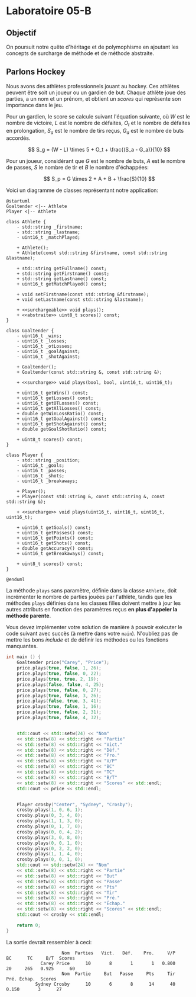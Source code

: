 # Laboratoire 05-B

## Objectif

On poursuit notre quête d'héritage et de polymophisme en ajoutant les concepts de surcharge de méthode et de méthode abstraite.

## Parlons Hockey

Nous avons des athlètes professionnels jouant au hockey. Ces athlètes peuvent être soit un joueur ou un gardien de but. Chaque athlète joue des parties, a un nom et un prénom, et obtient un *scores* qui représente son importance dans le jeu.

Pour un gardien, le score se calcule suivant l'équation suivante, où $W$ est le nombre de victoire, $L$ est le nombre de défaites, $O_t$ et le nombre de défaites en prolongation, $S_a$ est le nombre de tirs reçus, $G_a$ est le nombre de buts accordés.

$$
S_g = (W - L) \times 5 + O_t + \frac{(S_a - G_a)}{10}
$$

Pour un joueur, considérant que $G$ est le nombre de buts, $A$ est le nombre de passes, $S$ le nombre de tir et $B$ le nombre d'échappées:

$$
S_p = G \times 2 + A + B + \frac{S}{10}
$$

Voici un diagramme de classes représentant notre application:

```plantuml
@startuml
Goaltender <|-- Athlete
Player <|-- Athlete

class Athlete {
    - std::string _firstname;
    - std::string _lastname;
    - uint16_t _matchPlayed;

    + Athlete();
    + Athlete(const std::string &firstname, const std::string &lastname);

    + std::string getFullname() const;
    + std::string getFirstname() const;
    + std::string getLastname() const;
    + uint16_t getMatchPlayed() const;

    + void setFirstname(const std::string &firstname);
    + void setLastname(const std::string &lastname);

    + <<surchargeable>> void plays();
    + <<abstraite>> uint8_t scores() const;
}

class Goaltender {
    - uint16_t _wins;
    - uint16_t _losses;
    - uint16_t _otLosses;
    - uint16_t _goalAgainst;
    - uint16_t _shotAgainst;

    + Goaltender();
    + Goaltender(const std::string &, const std::string &);

    + <<surcharge>> void plays(bool, bool, uint16_t, uint16_t);

    + uint16_t getWins() const;
    + uint16_t getLosses() const;
    + uint16_t getOTLosses() const;
    + uint16_t getAllLosses() const;
    + double getWinLossRatio() const;
    + uint16_t getGoalAgainst() const;
    + uint16_t getShotAgainst() const;
    + double getGoalShotRatio() const;

    + uint8_t scores() const;
}

class Player {
    - std::string _position;
    - uint16_t _goals;
    - uint16_t _passes;
    - uint16_t _shots;
    - uint16_t _breakaways;

    + Player();
    + Player(const std::string &, const std::string &, const std::string &);

    + <<surcharge>> void plays(uint16_t, uint16_t, uint16_t, uint16_t);

    + uint16_t getGoals() const;
    + uint16_t getPasses() const;
    + uint16_t getPoints() const;
    + uint16_t getShots() const;
    + double getAccuracy() const;
    + uint16_t getBreakaways() const;

    + uint8_t scores() const;
}

@enduml
```

La méthode `plays` sans paramètre, définie dans la classe `Athlete`, doit incrémenter le nombre de parties jouées par l'athlète, tandis que les méthodes `plays` définies dans les classes filles doivent mettre à jour les autres attributs en fonction des paramètres reçus **en plus d'appeler la méthode parente**.

Vous devez implémenter votre solution de manière à pouvoir exécuter le code suivant avec succès (à mettre dans votre `main`). N'oubliez pas de mettre les bons *include* et de définir les méthodes ou les fonctions manquantes.


```cpp
int main () {
    Goaltender price("Carey", "Price");
    price.plays(true, false, 1, 26);
    price.plays(true, false, 0, 22);
    price.plays(true, true, 2, 19);
    price.plays(false, false, 4, 25);
    price.plays(true, false, 0, 27);
    price.plays(true, false, 3, 26);
    price.plays(false, true, 3, 41);
    price.plays(true, false, 1, 16);
    price.plays(true, false, 2, 31);
    price.plays(true, false, 4, 32);


    std::cout << std::setw(24) << "Nom"
    << std::setw(8) << std::right << "Partie"
    << std::setw(8) << std::right << "Vict."
    << std::setw(8) << std::right << "Déf."
    << std::setw(8) << std::right << "Pro."
    << std::setw(8) << std::right << "V/P"
    << std::setw(8) << std::right << "BC"
    << std::setw(8) << std::right << "TC"
    << std::setw(8) << std::right << "B/T"
    << std::setw(8) << std::right << "Scores" << std::endl;
    std::cout << price << std::endl;


    Player crosby("Center", "Sydney", "Crosby");
    crosby.plays(1, 0, 6, 1);
    crosby.plays(0, 3, 4, 0);
    crosby.plays(1, 1, 3, 0);
    crosby.plays(0, 1, 7, 0);
    crosby.plays(0, 0, 4, 2);
    crosby.plays(3, 0, 8, 0);
    crosby.plays(0, 0, 1, 0);
    crosby.plays(0, 2, 2, 0);
    crosby.plays(1, 1, 4, 0);
    crosby.plays(0, 0, 1, 0);
    std::cout << std::setw(24) << "Nom"
    << std::setw(8) << std::right << "Partie"
    << std::setw(8) << std::right << "But"
    << std::setw(8) << std::right << "Passe"
    << std::setw(8) << std::right << "Pts"
    << std::setw(8) << std::right << "Tir"
    << std::setw(8) << std::right << "Pré."
    << std::setw(8) << std::right << "Échap."
    << std::setw(8) << std::right << "Scores" << std::endl;
    std::cout << crosby << std::endl;

    return 0;
}
```

La sortie devrait ressembler à ceci:

```
                     Nom  Parties   Vict.   Déf.    Pro.     V/P      BC      TC     B/T  Scores
             Carey Price      10       8       1       1   0.800      20     265   0.925      60
                     Nom  Partie     But   Passe     Pts     Tir   Pré. Échap.  Scores
           Sydney Crosby      10       6       8      14      40   0.150       3      27
```
